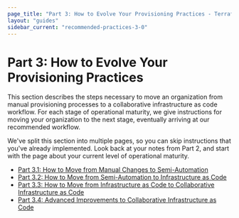 ```yaml
---
page_title: "Part 3: How to Evolve Your Provisioning Practices - Terraform Recommended Practices"
layout: "guides"
sidebar_current: "recommended-practices-3-0"
---
```



# Part 3: How to Evolve Your Provisioning Practices

This section describes the steps necessary to move an organization from manual provisioning processes to a collaborative infrastructure as code workflow. For each stage of operational maturity, we give instructions for moving your organization to the next stage, eventually arriving at our recommended workflow.

We've split this section into multiple pages, so you can skip instructions that you've already implemented. Look back at your notes from Part 2, and start with the page about your current level of operational maturity.

- [Part 3.1: How to Move from Manual Changes to Semi-Automation](./part3.1.html)
- [Part 3.2: How to Move from Semi-Automation to Infrastructure as Code](./part3.2.html)
- [Part 3.3: How to Move from Infrastructure as Code to Collaborative Infrastructure as Code](./part3.3.html)
- [Part 3.4: Advanced Improvements to Collaborative Infrastructure as Code](./part3.4.html)

